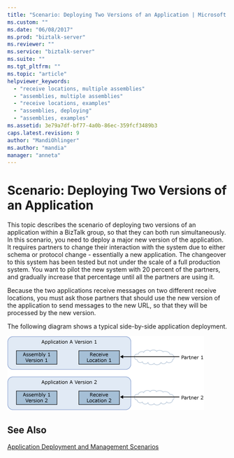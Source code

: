 ```yaml
---
title: "Scenario: Deploying Two Versions of an Application | Microsoft Docs"
ms.custom: ""
ms.date: "06/08/2017"
ms.prod: "biztalk-server"
ms.reviewer: ""
ms.service: "biztalk-server"
ms.suite: ""
ms.tgt_pltfrm: ""
ms.topic: "article"
helpviewer_keywords: 
  - "receive locations, multiple assemblies"
  - "assemblies, multiple assemblies"
  - "receive locations, examples"
  - "assemblies, deploying"
  - "assemblies, examples"
ms.assetid: 3e79a7df-bf77-4a0b-86ec-359fcf3489b3
caps.latest.revision: 9
author: "MandiOhlinger"
ms.author: "mandia"
manager: "anneta"
---
```

# Scenario: Deploying Two Versions of an Application
This topic describes the scenario of deploying two versions of an application within a BizTalk group, so that they can both run simultaneously. In this scenario, you need to deploy a major new version of the application. It requires partners to change their interaction with the system due to either schema or protocol change - essentially a new application. The changeover to this system has been tested but not under the scale of a full production system. You want to pilot the new system with 20 percent of the partners, and gradually increase that percentage until all the partners are using it.  
  
 Because the two applications receive messages on two different receive locations, you must ask those partners that should use the new version of the application to send messages to the new URL, so that they will be processed by the new version.  
  
 The following diagram shows a typical side-by-side application deployment.  
  
 ![Two Assembly Versions Deployed Together](../core/media/sidebysideassemblyversions.gif "SideBySideAssemblyVersions")  
  
## See Also  
 [Application Deployment and Management Scenarios](../core/application-deployment-and-management-scenarios.md)